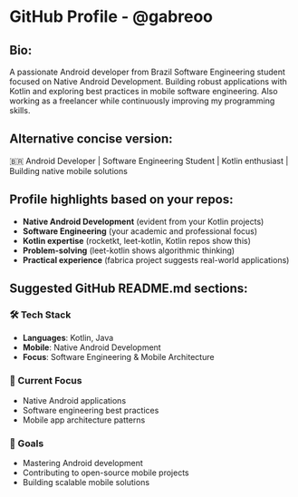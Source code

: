 # GitHub Profile - @gabreoo

## Bio:
A passionate Android developer from Brazil
Software Engineering student focused on Native Android Development. Building robust applications with Kotlin and exploring best practices in mobile software engineering.
Also working as a freelancer while continuously improving my programming skills.

## Alternative concise version:
🇧🇷 Android Developer | Software Engineering Student | Kotlin enthusiast | Building native mobile solutions

## Profile highlights based on your repos:
- **Native Android Development** (evident from your Kotlin projects)
- **Software Engineering** (your academic and professional focus)
- **Kotlin expertise** (rocketkt, leet-kotlin, Kotlin repos show this)
- **Problem-solving** (leet-kotlin shows algorithmic thinking)
- **Practical experience** (fabrica project suggests real-world applications)

## Suggested GitHub README.md sections:
### 🛠️ Tech Stack
- **Languages**: Kotlin, Java
- **Mobile**: Native Android Development
- **Focus**: Software Engineering & Mobile Architecture

### 📱 Current Focus
- Native Android applications
- Software engineering best practices
- Mobile app architecture patterns

### 🎯 Goals
- Mastering Android development
- Contributing to open-source mobile projects
- Building scalable mobile solutions
